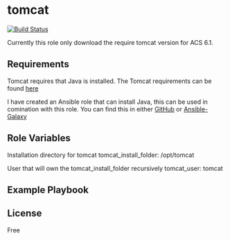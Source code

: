 tomcat
=========
[![Build Status](https://travis-ci.org/sirReeall/tomcat.svg?branch=master)](https://travis-ci.org/sirReeall/tomcat)

Currently this role only download the require tomcat version for ACS 6.1.

Requirements
------------

Tomcat requires that Java is installed. The Tomcat requirements can be found [here](https://tomcat.apache.org/tomcat-8.0-doc/setup.html)

I have created an Ansible role that can install Java, this can be used in comination with this role. You can find this in either [GitHub](https://github.com/sirReeall/java) or [Ansible-Galaxy](https://galaxy.ansible.com/sirreeall/java)

Role Variables
--------------

Installation directory for tomcat
    tomcat_install_folder: /opt/tomcat

User that will own the tomcat_install_folder recursively
    tomcat_user: tomcat

Example Playbook
----------------

License
-------

Free
